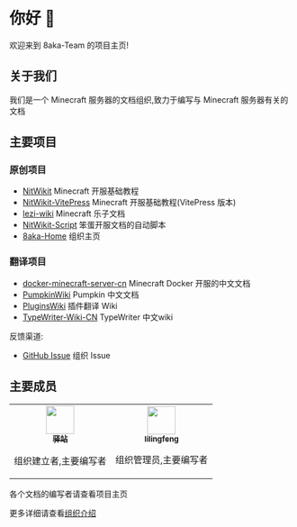 # 你好 👋

欢迎来到 8aka-Team 的项目主页!

## 关于我们

我们是一个 Minecraft 服务器的文档组织,致力于编写与 Minecraft 服务器有关的文档

## 主要项目

### 原创项目

 * [NitWikit](https://github.com/8aka-Team/NitWikit) Minecraft 开服基础教程
 * [NitWikit-VitePress](https://github.com/8aka-Team/NitWikit-VitePress) Minecraft 开服基础教程(VitePress 版本)
 * [lezi-wiki](https://github.com/8aka-Team/lezi-wiki) Minecraft 乐子文档
 * [NitWikit-Script](https://github.com/8aka-Team/NitWiki-Script) 笨蛋开服文档的自动脚本
 * [8aka-Home](https://github.com/8aka-Team/8aka-Home) 组织主页

### 翻译项目

 * [docker-minecraft-server-cn](https://github.com/8aka-Team/docker-minecraft-server-cn) Minecraft Docker 开服的中文文档
 * [PumpkinWiki](https://github.com/8aka-Team/Pumpkin-Website-CN) Pumpkin 中文文档
 * [PluginsWiki](https://github.com/8aka-Team/PluginsWiki) 插件翻译 Wiki
 * [TypeWriter-Wiki-CN](https://github.com/8aka-Team/TypeWriter-Wiki-CN) TypeWriter 中文wiki

反馈渠道:

 * [GitHub Issue](https://github.com/8aka-Team/.github) 组织 Issue

## 主要成员

<table>
  <tr>
    <!-- Yi zhan -->
    <td align="center">
      <a href="https://github.com/postyizhan"
        ><img
          src="https://avatars.githubusercontent.com/u/97342038"
          width="50px;"
          alt=""
        /><br /><sub><b>驿站</b></sub></a
      >
      <p>组织建立者,主要编写者</p>
    </td>
  <!-- lilingfeng -->
    <td align="center">
      <a href="https://github.com/lilingfengdev"
        ><img
          src="https://avatars.githubusercontent.com/u/145678359"
          width="50px;"
          alt=""
        /><br /><sub><b>lilingfeng</b></sub></a>
      <p>组织管理员,主要编写者</p>
    </td>
</table>

各个文档的编写者请查看项目主页

更多详细请查看[组织介绍](https://github.com/8aka-Team/.github)